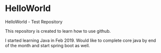 # HelloWorld
HelloWorld - Test Repository

This repository is created to learn how to use github.

I started learning Java in Feb 2019. Would like to complete core java by end of the month and start spring boot as well.
